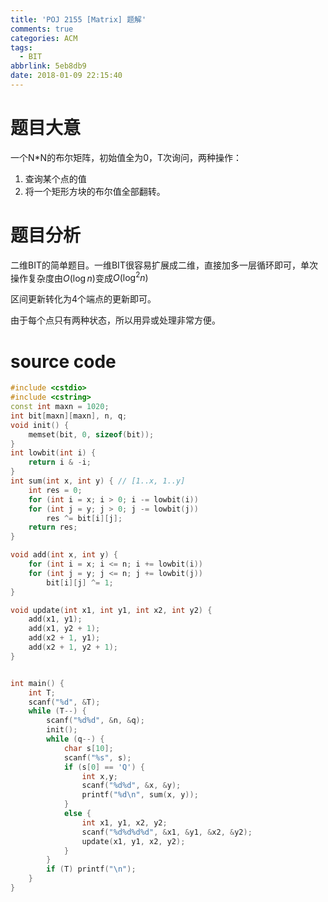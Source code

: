 ```yaml
---
title: 'POJ 2155 [Matrix] 题解'
comments: true
categories: ACM
tags:
  - BIT
abbrlink: 5eb8db9
date: 2018-01-09 22:15:40
---
```

# 题目大意
一个N*N的布尔矩阵，初始值全为0，T次询问，两种操作：
1. 查询某个点的值
2. 将一个矩形方块的布尔值全部翻转。

<!-- more -->

# 题目分析
二维BIT的简单题目。一维BIT很容易扩展成二维，直接加多一层循环即可，单次操作复杂度由$O(\log n)$变成$O(\log^2 n)$

区间更新转化为4个端点的更新即可。

由于每个点只有两种状态，所以用异或处理非常方便。

# source code
```c++
#include <cstdio>
#include <cstring>
const int maxn = 1020;
int bit[maxn][maxn], n, q;
void init() {
    memset(bit, 0, sizeof(bit));
}
int lowbit(int i) {
    return i & -i;
}
int sum(int x, int y) { // [1..x, 1..y]
    int res = 0;
    for (int i = x; i > 0; i -= lowbit(i))
    for (int j = y; j > 0; j -= lowbit(j))
        res ^= bit[i][j];
    return res;
}

void add(int x, int y) {
    for (int i = x; i <= n; i += lowbit(i))
    for (int j = y; j <= n; j += lowbit(j))
        bit[i][j] ^= 1;
}

void update(int x1, int y1, int x2, int y2) {
    add(x1, y1);
    add(x1, y2 + 1);
    add(x2 + 1, y1);
    add(x2 + 1, y2 + 1);
}


int main() {
    int T;
    scanf("%d", &T);
    while (T--) {
        scanf("%d%d", &n, &q);
        init();
        while (q--) {
            char s[10];
            scanf("%s", s);
            if (s[0] == 'Q') {
                int x,y;
                scanf("%d%d", &x, &y);
                printf("%d\n", sum(x, y));
            }
            else {
                int x1, y1, x2, y2;
                scanf("%d%d%d%d", &x1, &y1, &x2, &y2);
                update(x1, y1, x2, y2);
            }
        }
        if (T) printf("\n");
    }
}


```